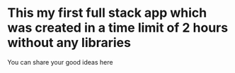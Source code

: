 # This my first full stack app which was created in a time limit of 2 hours without any libraries

You can share your good ideas here